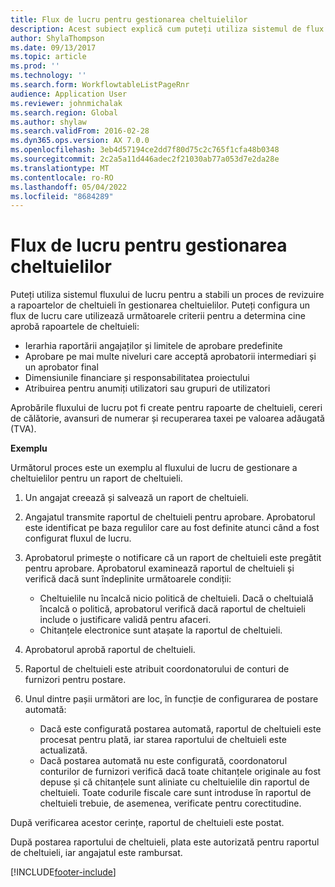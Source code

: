 ```yaml
---
title: Flux de lucru pentru gestionarea cheltuielilor
description: Acest subiect explică cum puteți utiliza sistemul de flux de lucru în Microsoft Dynamics 365 Finanțe, pentru a stabili un proces de revizuire pentru rapoartele de cheltuieli în Gestionarea cheltuielilor.
author: ShylaThompson
ms.date: 09/13/2017
ms.topic: article
ms.prod: ''
ms.technology: ''
ms.search.form: WorkflowtableListPageRnr
audience: Application User
ms.reviewer: johnmichalak
ms.search.region: Global
ms.author: shylaw
ms.search.validFrom: 2016-02-28
ms.dyn365.ops.version: AX 7.0.0
ms.openlocfilehash: 3eb4d57194ce2dd7f80d75c2c765f1cfa48b0348
ms.sourcegitcommit: 2c2a5a11d446adec2f21030ab77a053d7e2da28e
ms.translationtype: MT
ms.contentlocale: ro-RO
ms.lasthandoff: 05/04/2022
ms.locfileid: "8684289"
---
```

# <a name="expense-management-workflow"></a>Flux de lucru pentru gestionarea cheltuielilor

Puteți utiliza sistemul fluxului de lucru pentru a stabili un proces de revizuire a rapoartelor de cheltuieli în gestionarea cheltuielilor. Puteți configura un flux de lucru care utilizează următoarele criterii pentru a determina cine aprobă rapoartele de cheltuieli:

- Ierarhia raportării angajaților și limitele de aprobare predefinite
- Aprobare pe mai multe niveluri care acceptă aprobatorii intermediari și un aprobator final
- Dimensiunile financiare și responsabilitatea proiectului
- Atribuirea pentru anumiți utilizatori sau grupuri de utilizatori

Aprobările fluxului de lucru pot fi create pentru rapoarte de cheltuieli, cereri de călătorie, avansuri de numerar și recuperarea taxei pe valoarea adăugată (TVA).

**Exemplu**

Următorul proces este un exemplu al fluxului de lucru de gestionare a cheltuielilor pentru un raport de cheltuieli.

1. Un angajat creează și salvează un raport de cheltuieli.
2. Angajatul transmite raportul de cheltuieli pentru aprobare. Aprobatorul este identificat pe baza regulilor care au fost definite atunci când a fost configurat fluxul de lucru.
3. Aprobatorul primește o notificare că un raport de cheltuieli este pregătit pentru aprobare. Aprobatorul examinează raportul de cheltuieli și verifică dacă sunt îndeplinite următoarele condiții:

    - Cheltuielile nu încalcă nicio politică de cheltuieli. Dacă o cheltuială încalcă o politică, aprobatorul verifică dacă raportul de cheltuieli include o justificare validă pentru afaceri.
    - Chitanțele electronice sunt atașate la raportul de cheltuieli.

4. Aprobatorul aprobă raportul de cheltuieli.
5. Raportul de cheltuieli este atribuit coordonatorului de conturi de furnizori pentru postare.
6. Unul dintre pașii următori are loc, în funcție de configurarea de postare automată:

    - Dacă este configurată postarea automată, raportul de cheltuieli este procesat pentru plată, iar starea raportului de cheltuieli este actualizată.
    - Dacă postarea automată nu este configurată, coordonatorul conturilor de furnizori verifică dacă toate chitanțele originale au fost depuse și că chitanțele sunt aliniate cu cheltuielile din raportul de cheltuieli. Toate codurile fiscale care sunt introduse în raportul de cheltuieli trebuie, de asemenea, verificate pentru corectitudine.

După verificarea acestor cerințe, raportul de cheltuieli este postat.

După postarea raportului de cheltuieli, plata este autorizată pentru raportul de cheltuieli, iar angajatul este rambursat.


[!INCLUDE[footer-include](../includes/footer-banner.md)]